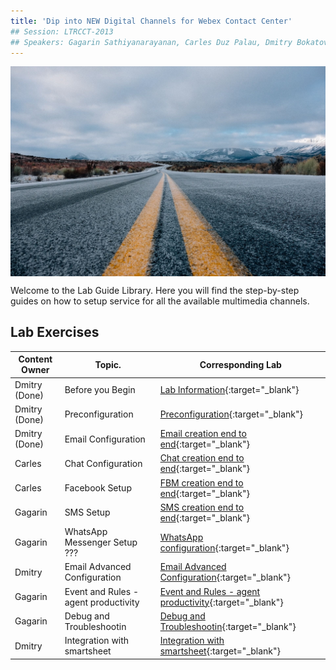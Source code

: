 ```yaml
---
title: 'Dip into NEW Digital Channels for Webex Contact Center'
## Session: LTRCCT-2013
## Speakers: Gagarin Sathiyanarayanan, Carles Duz Palau, Dmitry Bokatov
---
```


<img align="middle" src="images/road-690087_1920.jpeg" width="1000" />

Welcome to the Lab Guide Library. Here you will find the step-by-step guides on how to setup service for all the available multimedia channels.



## Lab Exercises

| Content Owner   | Topic.                     | Corresponding Lab                                                       |
| --------------- | -------------------------- | -------------------------------------------------------------           |
|  Dmitry (Done) | Before you Begin | [Lab Information](Lab_Info.md){:target="\_blank"}  |
|  Dmitry (Done) | Preconfiguration | [Preconfiguration](Lab1.md){:target="\_blank"}  |
|  Dmitry (Done) | Email Configuration | [Email creation end to end](Lab2_Email.md){:target="\_blank"} |
|  Carles | Chat Configuration | [Chat creation end to end](Lab3_Chat.md){:target="\_blank"} |
|  Carles | Facebook Setup  | [FBM creation end to end](Lab4_FBM.md){:target="\_blank"}   |
|  Gagarin | SMS Setup | [SMS creation end to end](Lab5_SMS.md){:target="\_blank"}    |
|  Gagarin | WhatsApp Messenger Setup ??? | [WhatsApp configuration](Lab6_WhatsApp.md){:target="\_blank"}      |
|  Dmitry  | Email Advanced Configuration | [Email Advanced Configuration](Lab7.md){:target="\_blank"}      |
|  Gagarin | Event and Rules - agent productivity | [Event and Rules - agent productivity](Lab8.md){:target="\_blank"}      |
|  Gagarin | Debug and Troubleshootin | [Debug and Troubleshootin](Lab9.md){:target="\_blank"}      |
|  Dmitry  | Integration with smartsheet | [Integration with smartsheet](Lab10.md){:target="\_blank"}      |


